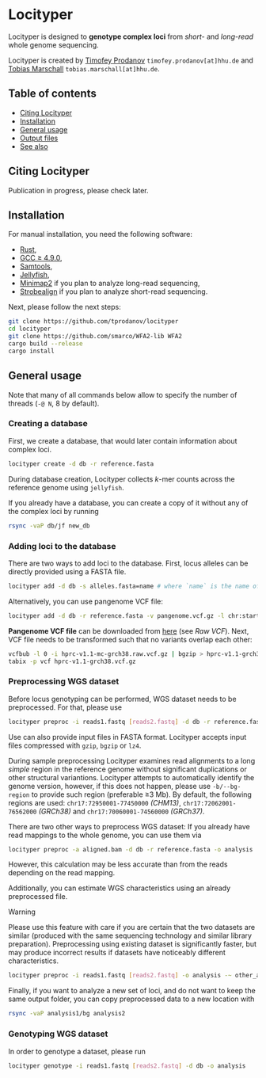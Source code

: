 Locityper
=========

Locityper is designed to **genotype complex loci** from *short-* and *long-read* whole genome sequencing.

Locityper is created by
[Timofey Prodanov](https://marschall-lab.github.io/people/tprodanov/) `timofey.prodanov[at]hhu.de` and
[Tobias Marschall](https://marschall-lab.github.io/people/tmarschall/) `tobias.marschall[at]hhu.de`.

Table of contents
-----------------
* [Citing Locityper](#citing-locityper)
* [Installation](#installation)
* [General usage](#general-usage)
* [Output files](#output-files)
* [See also](#see-also)

Citing Locityper
----------------

Publication in progress, please check later.

Installation
------------

For manual installation, you need the following software:
* [Rust](https://www.rust-lang.org/),
* [GCC ≥ 4.9.0](https://gcc.gnu.org/),
* [Samtools](https://www.htslib.org/),
* [Jellyfish](https://github.com/gmarcais/Jellyfish/),
* [Minimap2](https://github.com/lh3/minimap2) if you plan to analyze long-read sequencing,
* [Strobealign](https://github.com/ksahlin/strobealign) if you plan to analyze short-read sequencing.

Next, please follow the next steps:
```bash
git clone https://github.com/tprodanov/locityper
cd locityper
git clone https://github.com/smarco/WFA2-lib WFA2
cargo build --release
cargo install
```

General usage
-------------

Note that many of all commands below allow to specify the number of threads (`-@ N`, 8 by default).

### Creating a database

First, we create a database, that would later contain information about complex loci.
```bash
locityper create -d db -r reference.fasta
```
During database creation, Locityper collects *k*-mer counts across the reference genome using `jellyfish`.

If you already have a database, you can create a copy of it without any of the complex loci by running
```bash
rsync -vaP db/jf new_db
```

### Adding loci to the database

There are two ways to add loci to the database. First, locus alleles can be directly provided using a FASTA file.
```bash
locityper add -d db -s alleles.fasta=name # where `name` is the name of the locus.
```

Alternatively, you can use pangenome VCF file:
```bash
locityper add -d db -r reference.fasta -v pangenome.vcf.gz -l chr:start-end=name
```
**Pangenome VCF file** can be downloaded from
[here](https://github.com/human-pangenomics/hpp_pangenome_resources#minigraph-cactus) (see *Raw VCF*).
Next, VCF file needs to be transformed such that no variants overlap each other:
```bash
vcfbub -l 0 -i hprc-v1.1-mc-grch38.raw.vcf.gz | bgzip > hprc-v1.1-grch38.vcf.gz
tabix -p vcf hprc-v1.1-grch38.vcf.gz
```

### Preprocessing WGS dataset

Before locus genotyping can be performed, WGS dataset needs to be preprocessed.
For that, please use
```bash
locityper preproc -i reads1.fastq [reads2.fastq] -d db -r reference.fasta -o analysis
```
Use can also provide input files in FASTA format.
Locityper accepts input files compressed with `gzip`, `bgzip` or `lz4`.

During sample preprocessing Locityper examines read alignments to a long *simple* region in the reference genome
without significant duplications or other structural variantions.
Locityper attempts to automatically identify the genome version, however, if this does not happen,
please use `-b/--bg-region` to provide such region (preferable ≥3 Mb).
By default, the following regions are used: `chr17:72950001-77450000` *(CHM13)*,
`chr17:72062001-76562000` *(GRCh38)* and `chr17:70060001-74560000` *(GRCh37)*.

There are two other ways to preprocess WGS dataset:
If you already have read mappings to the whole genome, you can use them via
```bash
locityper preproc -a aligned.bam -d db -r reference.fasta -o analysis
```
However, this calculation may be less accurate than from the reads depending on the read mapping.

Additionally, you can estimate WGS characteristics using an already preprocessed file.
> [!WARNING]
> Please use this feature with care if you are certain that the two datasets are similar
> (produced with the same sequencing technology and similar library preparation).
> Preprocessing using existing dataset is significantly faster, but may produce incorrect results
> if datasets have noticeably different characteristics.
```bash
locityper preproc -i reads1.fastq [reads2.fastq] -o analysis -~ other_analysis
```

Finally, if you want to analyze a new set of loci, and do not want to keep the same output folder, you
can copy preprocessed data to a new location with
```bash
rsync -vaP analysis1/bg analysis2
```

### Genotyping WGS dataset

In order to genotype a dataset, please run
```bash
locityper genotype -i reads1.fastq [reads2.fastq] -d db -o analysis
```
